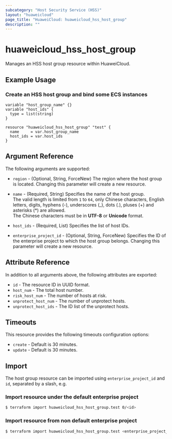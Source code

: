 ```yaml
---
subcategory: "Host Security Service (HSS)"
layout: "huaweicloud"
page_title: "HuaweiCloud: huaweicloud_hss_host_group"
description: ""
---
```


# huaweicloud_hss_host_group

Manages an HSS host group resource within HuaweiCloud.

## Example Usage

### Create an HSS host group and bind some ECS instances

```hcl
variable "host_group_name" {}
variable "host_ids" {
  type = list(string)
}

resource "huaweicloud_hss_host_group" "test" {
  name     = var.host_group_name
  host_ids = var.host_ids
}
```

## Argument Reference

The following arguments are supported:

* `region` - (Optional, String, ForceNew) The region where the host group is located.
  Changing this parameter will create a new resource.

* `name` - (Required, String) Specifies the name of the host group.  
  The valid length is limited from `1` to `64`, only Chinese characters, English letters, digits, hyphens (-),
  underscores (_), dots (.), pluses (+) and asterisks (*) are allowed.  
  The Chinese characters must be in **UTF-8** or **Unicode** format.

* `host_ids` - (Required, List) Specifies the list of host IDs.

* `enterprise_project_id` - (Optional, String, ForceNew) Specifies the ID of the enterprise project to which the host
  group belongs.
  Changing this parameter will create a new resource.

## Attribute Reference

In addition to all arguments above, the following attributes are exported:

* `id` - The resource ID in UUID format.
* `host_num` - The total host number.
* `risk_host_num` - The number of hosts at risk.
* `unprotect_host_num` - The number of unprotect hosts.
* `unprotect_host_ids` - The ID list of the unprotect hosts.

## Timeouts

This resource provides the following timeouts configuration options:

* `create` - Default is 30 minutes.
* `update` - Default is 30 minutes.

## Import

The host group resource can be imported using `enterprise_project_id` and `id`, separated by a slash, e.g.

### Import resource under the default enterprise project

```bash
$ terraform import huaweicloud_hss_host_group.test 0/<id>
```

### Import resource from non default enterprise project

```bash
$ terraform import huaweicloud_hss_host_group.test <enterprise_project_id>/<id>
```
